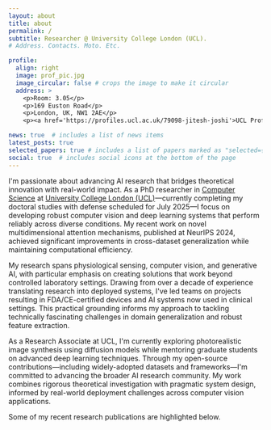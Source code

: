```yaml
---
layout: about
title: about
permalink: /
subtitle: Researcher @ University College London (UCL). 
# Address. Contacts. Moto. Etc.

profile:
  align: right
  image: prof_pic.jpg
  image_circular: false # crops the image to make it circular
  address: >
    <p>Room: 3.05</p>
    <p>169 Euston Road</p>
    <p>London, UK, NW1 2AE</p>
    <p><a href='https://profiles.ucl.ac.uk/79098-jitesh-joshi'>UCL Profile Page</a></p>

news: true  # includes a list of news items
latest_posts: true
selected_papers: true # includes a list of papers marked as "selected={true}"
social: true  # includes social icons at the bottom of the page
---
```


I'm passionate about advancing AI research that bridges theoretical innovation with real-world impact. As a PhD researcher in [Computer Science](https://www.ucl.ac.uk/computer-science/) at [University College London (UCL)](https://www.ucl.ac.uk/)—currently completing my doctoral studies with defense scheduled for July 2025—I focus on developing robust computer vision and deep learning systems that perform reliably across diverse conditions. My recent work on novel multidimensional attention mechanisms, published at NeurIPS 2024, achieved significant improvements in cross-dataset generalization while maintaining computational efficiency.

My research spans physiological sensing, computer vision, and generative AI, with particular emphasis on creating solutions that work beyond controlled laboratory settings. Drawing from over a decade of experience translating research into deployed systems, I've led teams on projects resulting in FDA/CE-certified devices and AI systems now used in clinical settings. This practical grounding informs my approach to tackling technically fascinating challenges in domain generalization and robust feature extraction.

As a Research Associate at UCL, I'm currently exploring photorealistic image synthesis using diffusion models while mentoring graduate students on advanced deep learning techniques. Through my open-source contributions—including widely-adopted datasets and frameworks—I'm committed to advancing the broader AI research community. My work combines rigorous theoretical investigation with pragmatic system design, informed by real-world deployment challenges across computer vision applications.

<!-- Jitesh is a deep-learning and computer vision specialist with over a decade of R&D experience in physiological computing, system design, and healthcare technology. He has a strong track record of contributions across industry and academia, particularly in developing innovative solutions that bridge technical research with real-world applications.

Currently, Jitesh is pursuing a PhD at [University College London (UCL)](https://www.ucl.ac.uk/) in the Department of [Computer Science](https://www.ucl.ac.uk/computer-science/) at the UCL Interaction Centre ([UCLIC](https://www.ucl.ac.uk/uclic)). His research, supervised by [Prof. Youngjun Cho](https://profiles.ucl.ac.uk/54637-youngjun-cho) and [Prof. Nadia Berthouze](https://profiles.ucl.ac.uk/3849-nadia-berthouze), is fully funded by scholarship for international students. He focuses on advancing contactless physiological signal extraction using RGB and thermal infrared imaging, aiming to improve the accuracy of these methods in complex, real-world scenarios.

In addition to his research, Jitesh serves as Research Associate, for which he is actively engaged in collaborative projects with interdisciplinary teams from multiple universities. He also served as Postgraduate Teaching Assistant in the UCL Computer Science Department supporting various course modules.

Beyond academia, Jitesh consults for [Tata Elxsi](https://www.tataelxsi.com/) in their [Healthcare and Life Sciences](https://www.tataelxsi.com/industries/healthcare-and-life-sciences) business unit. During his full-time tenure there, he played dual roles as a system architect and project manager, contributing to several patents and leading research-driven product development in healthcare technology. His roles included technical proposal preparation, strategic planning, and facilitating team upskilling efforts. -->

Some of my recent research publications are highlighted below.

<!-- He also serves as a Solution Architect (consultant) at [Tata Elxsi](https://www.tataelxsi.com/) in the Healthcare and Life Science Business Unit where he offers support for various research and engineering projects. -->

<!-- Academically, he completed undergrad degree with major in <i>Electronics and Communication Engineering</i> at [Nirma University](https://nirmauni.ac.in/), Ahmedabad in 2008 and further graduated with MSc in <i>Cognitive Systems and Interactive Media</i> at [Universitat Pompeu Fabra](https://www.upf.edu/), Barcelona in 2011. -->

<!-- Put your address / P.O. box / other info right below your picture. You can also disable any these elements by editing `profile` property of the YAML header of your `_pages/about.md`. Edit `_bibliography/papers.bib` and Jekyll will render your [publications page](/al-folio/publications/) automatically.-->
<!-- Link to your social media connections, too. This theme is set up to use [Font Awesome icons](http://fortawesome.github.io/Font-Awesome/) and [Academicons](https://jpswalsh.github.io/academicons/), like the ones below. Add your Facebook, Twitter, LinkedIn, Google Scholar, or just disable all of them. --> 